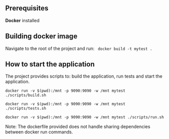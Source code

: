 ## Prerequisites
**Docker** installed

## Building docker image
Navigate to the root of the project and run:
` docker build -t mytest .`

## How to start the application

The project provides scripts to: build the application, run tests and start the application. 

`docker run -v $(pwd):/mnt -p 9090:9090 -w /mnt mytest ./scripts/build.sh`

`docker run -v $(pwd):/mnt -p 9090:9090 -w /mnt mytest ./scripts/tests.sh`

`docker run -v $(pwd):/mnt -p 9090:9090 -w /mnt mytest ./scripts/run.sh`

Note: The dockerfile provided does not handle sharing dependencies between docker run commands.


